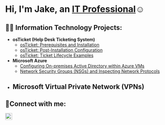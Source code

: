 <h1>Hi, I'm Jake, an <a href="https://linkedin.com/in/jake-mannerz-ab7804323/">IT Professional</a>☺</h1>

<h2>👨‍💻 Information Technology Projects:</h2>

- <b>osTicket (Help Desk Ticketing System)</b>
  - [osTicket: Prerequisites and Installation](https://github.com/JakeMannerz/osticket-prereqs)
  - [osTicket: Post-Installation Configuration](https://github.com/JakeMannerz/-post-install-config)
  - [osTicket: Ticket Lifecycle Examples](https://github.com/JakeMannerz/ticket-lifecycle)
- <b>Microsoft Azure</b>
  - [Configuring On-premises Active Directory within Azure VMs](https://github.com/JakeMannerz/configure-ad)
  - [Network Security Groups (NSGs) and Inspecting Network Protocols](https://github.com/JakeMannerz/azure-network-protocols)
- <b>Microsoft Virtual Private Network (VPNs)</b>
  -
<h2>🤳Connect with me:</h2>


[<img align="left" alt="Josh | LinkedIn" width="22px" src="https://cdn.jsdelivr.net/npm/simple-icons@v3/icons/linkedin.svg" />][linkedin]


[linkedin]: https://linkedin.com/in/jake-mannerz-ab7804323/


